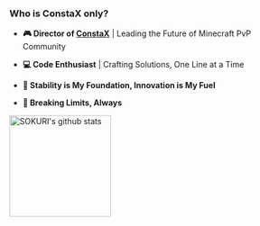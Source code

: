<!--
![nah](https://media2.giphy.com/media/g7GKcSzwQfugw/giphy.gif?cid=6c09b95268kr0q2x2gimans7otquv0r8hvrcug9e8kja2g2y&ep=v1_internal_gif_by_id&rid=giphy.gif)
-->
### Who is ConstaX only?

- **🎮 Director of [ConstaX](https://discord.gg/crTDQncnWM)** | Leading the Future of Minecraft PvP Community
- **💻 Code Enthusiast** | Crafting Solutions, One Line at a Time

- **🔧 Stability is My Foundation, Innovation is My Fuel**
- **🚀 Breaking Limits, Always**

<a href="https://github.com/ConstaX-only"><img align="center" style="height:180px" src="https://github-readme-stats.vercel.app/api?username=ConstaX-only&show_icons=true&include_all_commits=true&theme=dark&hide_border=true" alt="SOKURI's github stats" /></a>

<!--
**ConstaX-only/ConstaX-only** is a ✨ _special_ ✨ repository because its `README.md` (this file) appears on your GitHub profile.

Here are some ideas to get you started:

- 🔭 I’m currently working on ...
- 🌱 I’m currently learning ...
- 👯 I’m looking to collaborate on ...
- 🤔 I’m looking for help with ...
- 💬 Ask me about ...
- 📫 How to reach me: ...
- 😄 Pronouns: ...
- ⚡ Fun fact: ...
-->
